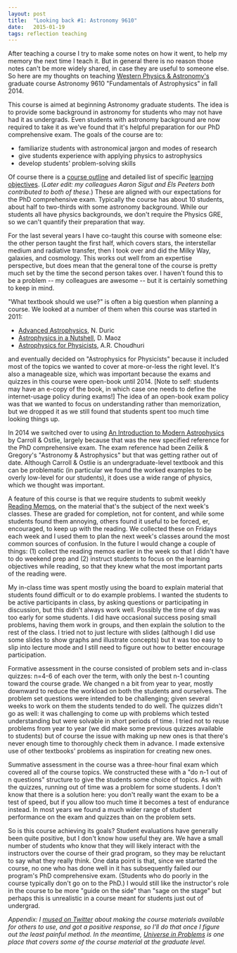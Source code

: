```yaml
---
layout: post
title:  "Looking back #1: Astronomy 9610"
date:   2015-01-19
tags: reflection teaching
---
```


After teaching a course I try to make some notes on how it went, to
help my memory the next time I teach it. But in general there is no
reason those notes can't be more widely shared, in case they are 
useful to someone else. So here are my thoughts on teaching
[Western Physics & Astronomy's](http://www.physics.uwo.ca)
graduate course Astronomy 9610 "Fundamentals of Astrophysics" in fall 2014.

This course is aimed at beginning Astronomy graduate
students. The idea is to provide some background in astronomy 
for students who may not have had it as undergrads. Even 
students with astronomy background are now required to take it
as we've found that it's helpful preparation for our PhD comprehensive exam.
The goals of the course are to:

* familiarize students with astronomical jargon and modes of research 
* give students experience with applying physics to astrophysics
* develop students' problem-solving skills 

Of course there is a [course outline](http://www.physics.uwo.ca/graduate/pdf_files/Fall%202014%20Course%20Outlines/outline_ast9610_2014final.pdf)
and detailed list of specific [learning objectives](/myblog/objectives_astr9610_2014_final.pdf). 
(*Later edit: my colleagues Aaron Sigut and Els Peeters both contributed to both of these.*)
These are aligned with our expectations for
the PhD comprehensive exam. Typically the course has about 10
students, about half to two-thirds with some astronomy background.
While our students all have physics backgrounds, we don't require
the Physics GRE, so we can't quantify their preparation that way.

For the last several years I have co-taught this course with
someone else: the other person taught the first half, which covers
stars, the interstellar medium and radiative transfer,
then I took over and did the Milky Way, galaxies, and cosmology.
This works out well from an expertise perspective, but does mean that
the general tone of the course is pretty much set by the time the 
second person takes over. I haven't found this to be a problem -- my colleagues
are awesome -- but it is certainly something to keep in mind. 

"What textbook should we use?" is often a big question when planning
a course. We looked at a number of them when this course was started
in 2011: 

* [Advanced Astrophysics](http://admin.cambridge.org/catalogue/catalogue.asp?isbn=0511075332), N. Duric
* [Astrophysics in a Nutshell](http://press.princeton.edu/titles/8457.html), D. Maoz
* [Astrophysics for Physicists](http://www.cambridge.org/us/academic/subjects/astronomy/astrophysics/astrophysics-physicists), A.R. Choudhuri

and eventually decided on "Astrophysics for Physicists" because it included
most of the topics we wanted to cover at more-or-less the right level.
It's also a manageable size, which was important because the exams and
quizzes in this course were open-book until 2014. [Note to self: students
may have an e-copy of the book, in which case one needs to define the internet-usage policy
during exams!] The idea of an open-book exam policy was that we wanted
to focus on understanding rather than memorization, but we dropped it
as we still found that students spent too much time looking things up.

In 2014 we switched over to using [An Introduction to Modern Astrophysics](http://wps.aw.com/aw_carroll_ostlie_astro_2e/) 
by Carroll & Ostlie, largely because that was the new specified reference for the PhD 
comprehensive exam. The exam reference had been Zeilik & Gregory's "Astronomy & Astrophysics"
but that was getting rather out of date. Although Carroll & Ostlie
is an undergraduate-level textbook and this can be problematic (in particular
we found the worked examples to be overly low-level for our students), it does 
use a wide range of physics, which we thought was important.

A feature of this course is that we require students to submit weekly
[Reading Memos](http://www.inference.phy.cam.ac.uk/sanjoy/mit/taylor-reading-memo.pdf), on the material that's the subject of the next week's
classes. These are graded for completion, not for content, and while some
students found them annoying, others found it useful to be forced, er, encouraged,
to keep up with the reading. We collected these on Fridays each week and
I used them to plan the next week's classes around the most common sources
of confusion. In the future I would change a couple of things: (1) collect
the reading memos earlier in the week so that I didn't have to do weekend prep
and (2) instruct students to focus on the learning objectives while reading, 
so that they knew what the most important parts of the reading were.

My in-class time was spent mostly using the board to explain material that students found
difficult or to do example problems. I wanted the students to be active participants
in class, by asking questions or participating in discussion, but this didn't
always work well. Possibly the time of day was too early for some students.
I did have occasional success posing small problems, having them work in groups,
and then explain the solution to the rest of the class. I tried not to just
lecture with slides (although I did use some slides to show graphs
and illustrate concepts) but it was too easy to slip into lecture mode
and I still need to figure out how to better encourage participation.

Formative assessment in the course consisted of problem sets and in-class quizzes: 
n=4-6 of each over the term, with only the best n-1 counting toward the 
course grade. We changed n a bit from year to year, mostly downward to
reduce the workload on both the students and ourselves. The problem set questions
were intended to be challenging; given several weeks to work on them
the students tended to do well. The quizzes didn't go as well: it was
challenging to come up with problems which tested understanding but were
solvable in short periods of time. I tried not to reuse problems from
year to year (we did make some previous quizzes available to students)
but of course the issue with making up new ones is that there's never
enough time to thoroughly check them in advance. I made extensive use
of other textbooks' problems as inspiration for creating new ones.

Summative assessment in the course was a three-hour final exam which
covered all of the course topics. We constructed these with a "do n-1 out of n questions" 
structure to give the students some choice of topics. As with the quizzes, running
out of time was a problem for some students. I don't know that there is a solution
here: you don't really want the exam to be a test of speed, but if you allow
too much time it becomes a test of endurance instead. In most years 
we found a much wider range of student performance on the exam and quizzes than
on the problem sets.

So is this course achieving its goals? Student evaluations have generally been quite
positive, but I don't know how useful they are. We have a small number of students
who know that they will likely interact with the instructors over the course of
their grad program, so they may be reluctant to say what they really think. 
One data point is that, since we started the course, no one who has done well in it
has subsequently failed our program's PhD comprehensive exam. (Students who do
poorly in the course typically don't go on to the PhD.) I would still like
the instructor's role in the course to be more "guide on the side" than "sage on the stage"
but perhaps this is unrealistic in a course meant for students just out of undergrad.

*Appendix: I [mused on Twitter](https://twitter.com/PBarmby/status/556830275343106050) about making the course materials available for others to use,
and got a positive response, so I'll do that once I figure out the least painful method.
In the meantime, [Universe in Problems](http://universeinproblems.com/index.php/Main_Page)
is one place that covers some of the course material at the graduate level.*